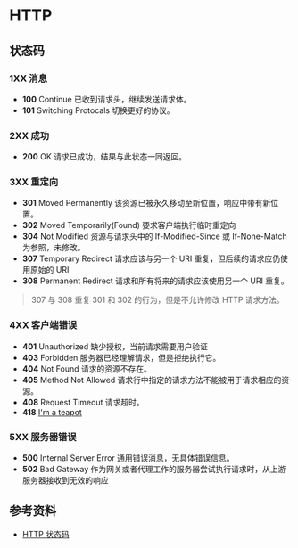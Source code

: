 # HTTP

## 状态码

### 1XX 消息

- **100** Continue 已收到请求头，继续发送请求体。
- **101** Switching Protocals 切换更好的协议。

### 2XX 成功

- **200** OK 请求已成功，结果与此状态一同返回。

### 3XX 重定向

- **301** Moved Permanently 该资源已被永久移动至新位置，响应中带有新位置。
- **302** Moved Temporarily(Found) 要求客户端执行临时重定向
- **304** Not Modified 资源与请求头中的 If-Modified-Since 或 If-None-Match 为参照，未修改。
- **307** Temporary Redirect 请求应该与另一个 URI 重复，但后续的请求应仍使用原始的 URI
- **308** Permanent Redirect 请求和所有将来的请求应该使用另一个 URI 重复。

> 307 与 308 重复 301 和 302 的行为，但是不允许修改 HTTP 请求方法。

### 4XX 客户端错误

- **401** Unauthorized 缺少授权，当前请求需要用户验证
- **403** Forbidden 服务器已经理解请求，但是拒绝执行它。
- **404** Not Found 请求的资源不存在。
- **405** Method Not Allowed 请求行中指定的请求方法不能被用于请求相应的资源。
- **408** Request Timeout 请求超时。
- **418** [I'm a teapot](https://www.google.com/teapot)

### 5XX 服务器错误

- **500** Internal Server Error 通用错误消息，无具体错误信息。
- **502** Bad Gateway 作为网关或者代理工作的服务器尝试执行请求时，从上游服务器接收到无效的响应

## 参考资料

- [HTTP 状态码](https://zh.wikipedia.org/wiki/HTTP状态码)
